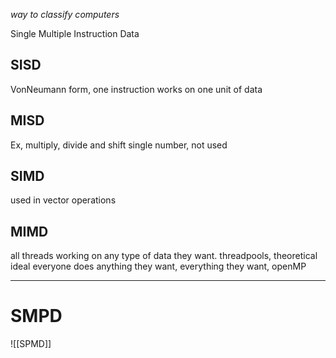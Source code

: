 _way to classify computers_

Single Multiple Instruction Data
## SISD
VonNeumann form, one instruction works on one unit of data

## MISD
Ex, multiply, divide and shift single number, not used 

## SIMD
used in vector operations

## MIMD
all threads working on any type of data they want. threadpools, theoretical ideal
everyone does anything they want, everything they want, openMP

--- 
# SMPD
![[SPMD]]